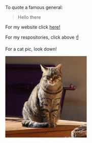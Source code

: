To quote a famous general:
> Hello there

For my website click [here!](https://ashleycave.com)

For my respositories, click above :point_up:

For a cat pic, look down!

![Picture of a cat, sat on a table. (c) Ashley Cave](https://github.com/AHollowedHunter/AHollowedHunter/blob/master/Cat.jpg)
